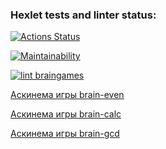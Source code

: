 ### Hexlet tests and linter status:

[![Actions Status](https://github.com/arflit/frontend-project-lvl1/workflows/hexlet-check/badge.svg)](https://github.com/arflit/frontend-project-lvl1/actions)

[![Maintainability](https://api.codeclimate.com/v1/badges/10ed0769149d4a59dea4/maintainability)](https://codeclimate.com/github/arflit/frontend-project-lvl1/maintainability)

[![lint braingames](https://github.com/arflit/frontend-project-lvl1/actions/workflows/first_flow.yml/badge.svg)](https://github.com/arflit/frontend-project-lvl1/actions/workflows/first_flow.yml)

[Аскинема игры brain-even](https://asciinema.org/a/ryonLrTAnFMIBfL8M6jXnBGWH)

[Аскинема игры brain-calc](https://asciinema.org/a/AuROiktxuH64ucsh1b9tJHCM7)

[Аскинема игры brain-gcd](https://asciinema.org/a/I518bsLbzpEbrSVQQzVPCaL7d)
